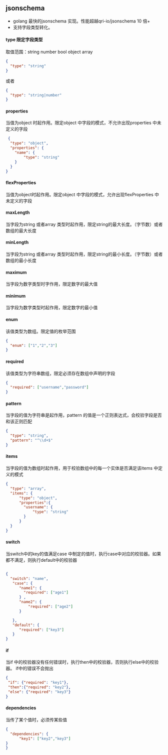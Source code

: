 ## jsonschema 

- golang 最快的jsonschema 实现。性能超越qri-io/jsonschema 10 倍+
- 支持字段类型转化。
 
#### type  限定字段类型

取值范围：string  number bool object array
```json
{
  "type": "string"
}
```
或者
```json
{
  "type": "string|number"
}
```

#### properties 
当值为object 时起作用。限定object 中字段的模式，不允许出现properties 中未定义的字段

```json
 {
  "type": "object",
  "properties": {
    "name": {
        "type": "string"
    }
  }
}
```

#### flexProperties

当值为object时起作用。限定object 中字段的模式，允许出现flexProperties 中未定义的字段

#### maxLength

当字段为string 或者array 类型时起作用，限定string的最大长度。（字节数）或者数组的最大长度

#### minLength 

当字段为string 或者array 类型时起作用，限定string的最小长度。（字节数）或者数组的最小长度

#### maximum 

当字段为数字类型时字作用，限定数字的最大值

#### minimum 

当字段为数字类型时起作用，限定数字的最小值

#### enum

该值类型为数组。限定值的枚举范围

````json
{
  "enum": ["1","2","3"]
}
````

#### required

该值类型为字符串数组，限定必须存在数组中声明的字段

````json
{
  "required": ["username","password"]
}
````

#### pattern 

当字段的值为字符串是起作用，pattern 的值是一个正则表达式，会校验字段是否和该正则匹配

````json
{
  "type": "string",
  "pattern": "^\\d+$"
}
````

#### items 

当字段的值为数组时起作用，用于校验数组中的每一个实体是否满足该items 中定义的模式

```json
{
  "type": "array",
  "items": {
      "type": "object",
      "properties":{
        "username": {
            "type": "string"
        }   
      }     
  }
}
```

#### switch 
当switch中的key的值满足case 中制定的值时，执行case中对应的校验器。如果都不满足，则执行default中的校验器
```json

{
  "switch": "name",
   "case": {
      "name1": {
        "required": ["age1"]
      } ,
      "name2": {
          "required": ["age2"]
      } 

   },
   "default": {
      "required": ["key3"]
   }
}

```

#### if
 当if 中的校验器没有任何错误时，执行then中的校验器，否则执行else中的校验器。 if中的错误不会抛出
 ```json
{
  "if": {"required": "key1"},
  "then":{"required": "key2"},
  "else": {"required": "key3"}
}
```

#### dependencies

当传了某个值时，必须传某些值

```json
{
  "dependencies": {
      "key1": ["key2","key3"]
}
}
```